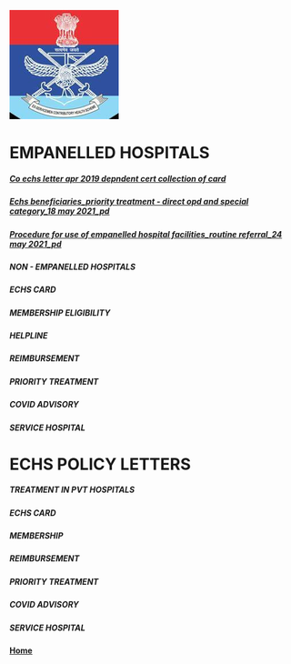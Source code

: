 ![alt text](https://github.com/echscoregroup/images/blob/main/Screenshot%202021-05-31%20092723.jpg?raw=true) 
#	EMPANELLED HOSPITALS
<h5><a href= "https://github.com/echscoregroup/ECHS-CORE-GROUP/raw/main/PROCEDURES-POLICIES/CO%20ECHS%20LETTER%20APR%202019%20DEPNDENT%20CERT%20COLLECTION%20OF%20CARD.pdf">Co echs letter apr 2019 depndent cert collection of card </a></h5>
<h5><a href="https://github.com/echscoregroup/ECHS-CORE-GROUP/raw/main/PROCEDURES-POLICIES/ECHS%20BENEFICIARIES_PRIORITY%20TREATMENT%20-%20DIRECT%20OPD%20AND%20SPECIAL%20CATEGORY_18%20MAY%202021_PD.pdf">Echs beneficiaries_priority treatment - direct opd and special category_18 may 2021_pd</a></h5>
<h5><a href="https://github.com/echscoregroup/ECHS-CORE-GROUP/raw/main/PROCEDURES-POLICIES/PROCEDURE%20FOR%20USE%20OF%20EMPANELLED%20HOSPITAL%20FACILITIES_ROUTINE%20REFERRAL_24%20MAY%202021_PD.pdf">Procedure for use of empanelled hospital facilities_routine referral_24 may 2021_pd</a></h5>
<h5>NON - EMPANELLED HOSPITALS</h5> 
<h5>ECHS CARD</h5>
<h5>MEMBERSHIP ELIGIBILITY </h5>
<h5>HELPLINE</h5>
<h5>REIMBURSEMENT</h5>
<h5>PRIORITY TREATMENT</h5>
<h5>COVID ADVISORY</h5>
<h5>SERVICE HOSPITAL</h5>

#	ECHS POLICY LETTERS 
<h5>TREATMENT IN PVT HOSPITALS </h5>
<h5>ECHS CARD</h5>
<h5>MEMBERSHIP  </h5>
<h5>REIMBURSEMENT</h5>
<h5>PRIORITY TREATMENT</h5>
<h5>COVID ADVISORY</h5>
<h5>SERVICE HOSPITAL</h5>

 <h4><a href="https://echscoregroup.github.io/ECHS-CORE-GROUP/">Home</a></h4><br>
